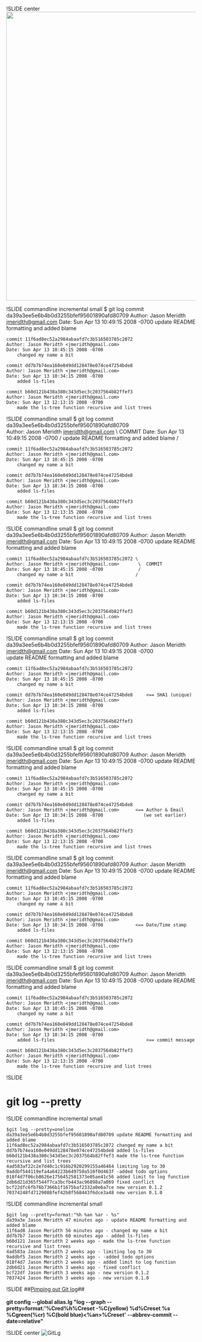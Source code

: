 !SLIDE center
<img src="GitLog.png" width="1024" height="768"/>

!SLIDE commandline incremental small
	$ git log
	commit da39a3ee5e6b4b0d3255bfef95601890afd80709
	Author: Jason Meridth <jmeridth@gmail.com>
	Date: Sun Apr 13 10:49:15 2008 -0700
		update README formatting and added blame
	
	commit 11f6ad8ec52a2984abaafd7c3b516503785c2072
	Author: Jason Meridth <jmeridth@gmail.com>
	Date: Sun Apr 13 10:45:15 2008 -0700
		changed my name a bit
	
	commit dd7b7b74ea160e049dd128478e074ce47254bde8
	Author: Jason Meridth <jmeridth@gmail.com>
	Date: Sun Apr 13 10:34:15 2008 -0700
		added ls-files
	
	commit b60d121b438a380c343d5ec3c2037564b82ffef3
	Author: Jason Meridth <jmeridth@gmail.com>
	Date: Sun Apr 13 12:13:15 2008 -0700
		made the ls-tree function recursive and list trees
		
!SLIDE commandline small
	$ git log
	commit da39a3ee5e6b4b0d3255bfef95601890afd80709 \
	Author: Jason Meridth <jmeridth@gmail.com>		 \  COMMIT
	Date: Sun Apr 13 10:49:15 2008 -0700			 /
		update README formatting and added blame	/
	
	commit 11f6ad8ec52a2984abaafd7c3b516503785c2072
	Author: Jason Meridth <jmeridth@gmail.com>
	Date: Sun Apr 13 10:45:15 2008 -0700
		changed my name a bit
	
	commit dd7b7b74ea160e049dd128478e074ce47254bde8
	Author: Jason Meridth <jmeridth@gmail.com>
	Date: Sun Apr 13 10:34:15 2008 -0700
		added ls-files
	
	commit b60d121b438a380c343d5ec3c2037564b82ffef3
	Author: Jason Meridth <jmeridth@gmail.com>
	Date: Sun Apr 13 12:13:15 2008 -0700
		made the ls-tree function recursive and list trees

!SLIDE commandline small
	$ git log
	commit da39a3ee5e6b4b0d3255bfef95601890afd80709
	Author: Jason Meridth <jmeridth@gmail.com>
	Date: Sun Apr 13 10:49:15 2008 -0700
		update README formatting and added blame
	
	commit 11f6ad8ec52a2984abaafd7c3b516503785c2072 \
	Author: Jason Meridth <jmeridth@gmail.com>		 \  COMMIT
	Date: Sun Apr 13 10:45:15 2008 -0700			 /
		changed my name a bit						/
	
	commit dd7b7b74ea160e049dd128478e074ce47254bde8
	Author: Jason Meridth <jmeridth@gmail.com>
	Date: Sun Apr 13 10:34:15 2008 -0700
		added ls-files
	
	commit b60d121b438a380c343d5ec3c2037564b82ffef3
	Author: Jason Meridth <jmeridth@gmail.com>
	Date: Sun Apr 13 12:13:15 2008 -0700
		made the ls-tree function recursive and list trees
	
!SLIDE commandline small
	$ git log
	commit da39a3ee5e6b4b0d3255bfef95601890afd80709 
	Author: Jason Meridth <jmeridth@gmail.com>
	Date: Sun Apr 13 10:49:15 2008 -0700			
		update README formatting and added blame
	
	commit 11f6ad8ec52a2984abaafd7c3b516503785c2072
	Author: Jason Meridth <jmeridth@gmail.com>
	Date: Sun Apr 13 10:45:15 2008 -0700
		changed my name a bit
	
	commit dd7b7b74ea160e049dd128478e074ce47254bde8		<== SHA1 (unique)
	Author: Jason Meridth <jmeridth@gmail.com>
	Date: Sun Apr 13 10:34:15 2008 -0700
		added ls-files
	
	commit b60d121b438a380c343d5ec3c2037564b82ffef3
	Author: Jason Meridth <jmeridth@gmail.com>
	Date: Sun Apr 13 12:13:15 2008 -0700
		made the ls-tree function recursive and list trees

!SLIDE commandline small
	$ git log
	commit da39a3ee5e6b4b0d3255bfef95601890afd80709
	Author: Jason Meridth <jmeridth@gmail.com>
	Date: Sun Apr 13 10:49:15 2008 -0700
		update README formatting and added blame
	
	commit 11f6ad8ec52a2984abaafd7c3b516503785c2072
	Author: Jason Meridth <jmeridth@gmail.com>
	Date: Sun Apr 13 10:45:15 2008 -0700
		changed my name a bit
	
	commit dd7b7b74ea160e049dd128478e074ce47254bde8
	Author: Jason Meridth <jmeridth@gmail.com>		<== Author & Email
	Date: Sun Apr 13 10:34:15 2008 -0700			   (we set earlier)
		added ls-files
	
	commit b60d121b438a380c343d5ec3c2037564b82ffef3
	Author: Jason Meridth <jmeridth@gmail.com>
	Date: Sun Apr 13 12:13:15 2008 -0700
		made the ls-tree function recursive and list trees

!SLIDE commandline small
	$ git log
	commit da39a3ee5e6b4b0d3255bfef95601890afd80709
	Author: Jason Meridth <jmeridth@gmail.com>
	Date: Sun Apr 13 10:49:15 2008 -0700
		update README formatting and added blame
	
	commit 11f6ad8ec52a2984abaafd7c3b516503785c2072
	Author: Jason Meridth <jmeridth@gmail.com>
	Date: Sun Apr 13 10:45:15 2008 -0700
		changed my name a bit
	
	commit dd7b7b74ea160e049dd128478e074ce47254bde8
	Author: Jason Meridth <jmeridth@gmail.com>
	Date: Sun Apr 13 10:34:15 2008 -0700			<== Date/Time stamp
		added ls-files
	
	commit b60d121b438a380c343d5ec3c2037564b82ffef3
	Author: Jason Meridth <jmeridth@gmail.com>
	Date: Sun Apr 13 12:13:15 2008 -0700
		made the ls-tree function recursive and list trees
		
!SLIDE commandline small
	$ git log
	commit da39a3ee5e6b4b0d3255bfef95601890afd80709
	Author: Jason Meridth <jmeridth@gmail.com>
	Date: Sun Apr 13 10:49:15 2008 -0700
		update README formatting and added blame
	
	commit 11f6ad8ec52a2984abaafd7c3b516503785c2072
	Author: Jason Meridth <jmeridth@gmail.com>
	Date: Sun Apr 13 10:45:15 2008 -0700
		changed my name a bit
	
	commit dd7b7b74ea160e049dd128478e074ce47254bde8
	Author: Jason Meridth <jmeridth@gmail.com>
	Date: Sun Apr 13 10:34:15 2008 -0700
		added ls-files					    			<== commit message
	
	commit b60d121b438a380c343d5ec3c2037564b82ffef3
	Author: Jason Meridth <jmeridth@gmail.com>
	Date: Sun Apr 13 12:13:15 2008 -0700
		made the ls-tree function recursive and list trees
		
!SLIDE
# git log --pretty #

!SLIDE commandline incremental small

	$git log --pretty=oneline
	da39a3ee5e6b4b0d3255bfef95601890afd80709 update README formatting and added blame
	11f6ad8ec52a2984abaafd7c3b516503785c2072 changed my name a bit
	dd7b7b74ea160e049dd128478e074ce47254bde8 added ls-files
	b60d121b438a380c343d5ec3c2037564b82ffef3 made the ls-tree function recursive and list trees
	4ad583af22c2e7d40c1c916b2920299155a46464 limiting log to 30
	9addbf544119efa4a64223b649750a510f0d463f -added todo options
	018f4d7f06cb8626e1756452581373e05ae41c56 added limit to log function
	2db6d21d365f544f7ca3bcfb443ac96898a7a069 fixed conflict
	bcf22dfc6fb76b7366b1f1675baf2332a0e6a7ce new version 0.1.2
	70374248fd7129088fef42b8f568443f6dce3a48 new version 0.1.0
	
!SLIDE commandline incremental small

	$git log --pretty=format:"%h %an %ar - %s"
	da39a3e Jason Meridth 47 minutes ago - update README formatting and added blame
	11f6ad8 Jason Meridth 56 minutes ago - changed my name a bit
	dd7b7b7 Jason Meridth 60 minutes ago - added ls-files
	b60d121 Jason Meridth 2 weeks ago - made the ls-tree function recursive and list trees
	4ad583a Jason Meridth 2 weeks ago - limiting log to 30
	9addbf5 Jason Meridth 2 weeks ago - -added todo options
	018f4d7 Jason Meridth 2 weeks ago - added limit to log function
	2db6d21 Jason Meridth 3 weeks ago - fixed conflict
	bcf22df Jason Meridth 3 weeks ago - new version 0.1.2
	7037424 Jason Meridth 3 weeks ago - new version 0.1.0
	
!SLIDE
##[Pimping out Git log](http://www.jukie.net/bart/blog/pimping-out-git-log "Pimping out Git log")##
<br/><br/>
**git config --global alias.lg "log --graph --pretty=format:'%Cred%h%Creset -%C(yellow)
%d%Creset %s %Cgreen(%cr) %C(bold blue)<%an>%Creset' --abbrev-commit --date=relative"**

!SLIDE center
![GitLg](GitLg.png)
